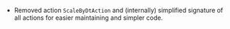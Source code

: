 - Removed action `ScaleByDtAction` and (internally) simplified signature of all actions for easier maintaining and simpler code.
